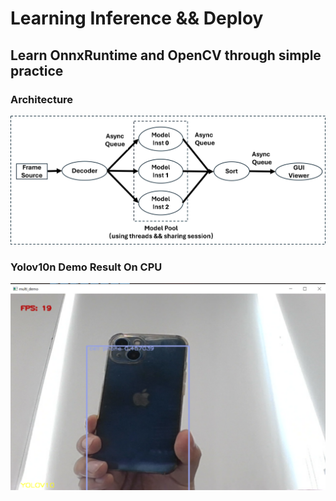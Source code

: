# Learning Inference && Deploy 
## Learn OnnxRuntime and OpenCV through simple practice
### Architecture 
![Screenshot](./archi.png)
### Yolov10n Demo Result On CPU
![Screenshot](./screenshot.png)